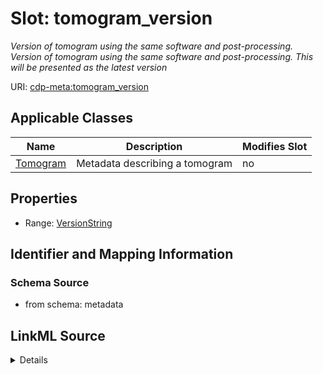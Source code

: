 

# Slot: tomogram_version


_Version of tomogram using the same software and post-processing. Version of tomogram using the same software and post-processing. This will be presented as the latest version_



URI: [cdp-meta:tomogram_version](metadatatomogram_version)



<!-- no inheritance hierarchy -->





## Applicable Classes

| Name | Description | Modifies Slot |
| --- | --- | --- |
| [Tomogram](Tomogram.md) | Metadata describing a tomogram |  no  |







## Properties

* Range: [VersionString](VersionString.md)





## Identifier and Mapping Information







### Schema Source


* from schema: metadata




## LinkML Source

<details>
```yaml
name: tomogram_version
description: Version of tomogram using the same software and post-processing. Version
  of tomogram using the same software and post-processing. This will be presented
  as the latest version
from_schema: metadata
exact_mappings:
- cdp-common:tomogram_version
rank: 1000
alias: tomogram_version
owner: Tomogram
domain_of:
- Tomogram
range: VersionString
inlined: true
inlined_as_list: true

```
</details>